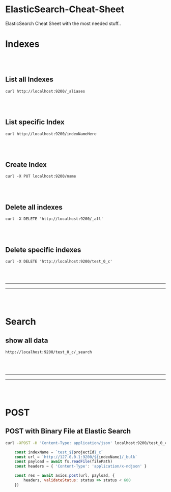 # ElasticSearch-Cheat-Sheet
ElasticSearch Cheat Sheet with the most needed stuff..









# Indexes

<br><br>

## List all Indexes
```
curl http://localhost:9200/_aliases
```

<br><br>

## List specific Index
```
curl http://localhost:9200/indexNameHere
```



<br><br>



## Create Index
```
curl -X PUT localhost:9200/name
```

<br><br>


## Delete all indexes
```
curl -X DELETE 'http://localhost:9200/_all'
```


<br><br>


## Delete specific indexes
```
curl -X DELETE 'http://localhost:9200/test_0_c'
```















<br><br>
__________________________________________________________________________________________
__________________________________________________________________________________________

<br><br>

# Search

## show all data
```Bash
http://localhost:9200/test_0_c/_search
```































<br><br>
__________________________________________________________________________________________
__________________________________________________________________________________________

<br><br>

# POST


## POST with Binary File at Elastic Search
```Bash
curl -XPOST -H 'Content-Type: application/json' localhost:9200/test_0_c/_bulk --data-binary @src/test-c-1.json
```

```javascript
    const indexName = `test_${projectId}_c`
    const url = `http://127.0.0.1:9200/${indexName}/_bulk`
    const payload = await fs.readFile(filePath)
    const headers = { 'Content-Type': 'application/x-ndjson' }

    const res = await axios.post(url, payload, {
        headers, validateStatus: status => status < 600
    })
```
